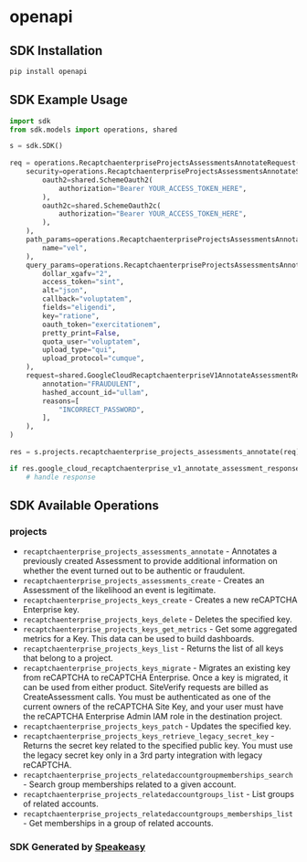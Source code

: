 # openapi

<!-- Start SDK Installation -->
## SDK Installation

```bash
pip install openapi
```
<!-- End SDK Installation -->

## SDK Example Usage
<!-- Start SDK Example Usage -->
```python
import sdk
from sdk.models import operations, shared

s = sdk.SDK()
    
req = operations.RecaptchaenterpriseProjectsAssessmentsAnnotateRequest(
    security=operations.RecaptchaenterpriseProjectsAssessmentsAnnotateSecurity(
        oauth2=shared.SchemeOauth2(
            authorization="Bearer YOUR_ACCESS_TOKEN_HERE",
        ),
        oauth2c=shared.SchemeOauth2c(
            authorization="Bearer YOUR_ACCESS_TOKEN_HERE",
        ),
    ),
    path_params=operations.RecaptchaenterpriseProjectsAssessmentsAnnotatePathParams(
        name="vel",
    ),
    query_params=operations.RecaptchaenterpriseProjectsAssessmentsAnnotateQueryParams(
        dollar_xgafv="2",
        access_token="sint",
        alt="json",
        callback="voluptatem",
        fields="eligendi",
        key="ratione",
        oauth_token="exercitationem",
        pretty_print=False,
        quota_user="voluptatem",
        upload_type="qui",
        upload_protocol="cumque",
    ),
    request=shared.GoogleCloudRecaptchaenterpriseV1AnnotateAssessmentRequest(
        annotation="FRAUDULENT",
        hashed_account_id="ullam",
        reasons=[
            "INCORRECT_PASSWORD",
        ],
    ),
)
    
res = s.projects.recaptchaenterprise_projects_assessments_annotate(req)

if res.google_cloud_recaptchaenterprise_v1_annotate_assessment_response is not None:
    # handle response
```
<!-- End SDK Example Usage -->

<!-- Start SDK Available Operations -->
## SDK Available Operations

### projects

* `recaptchaenterprise_projects_assessments_annotate` - Annotates a previously created Assessment to provide additional information on whether the event turned out to be authentic or fraudulent.
* `recaptchaenterprise_projects_assessments_create` - Creates an Assessment of the likelihood an event is legitimate.
* `recaptchaenterprise_projects_keys_create` - Creates a new reCAPTCHA Enterprise key.
* `recaptchaenterprise_projects_keys_delete` - Deletes the specified key.
* `recaptchaenterprise_projects_keys_get_metrics` - Get some aggregated metrics for a Key. This data can be used to build dashboards.
* `recaptchaenterprise_projects_keys_list` - Returns the list of all keys that belong to a project.
* `recaptchaenterprise_projects_keys_migrate` - Migrates an existing key from reCAPTCHA to reCAPTCHA Enterprise. Once a key is migrated, it can be used from either product. SiteVerify requests are billed as CreateAssessment calls. You must be authenticated as one of the current owners of the reCAPTCHA Site Key, and your user must have the reCAPTCHA Enterprise Admin IAM role in the destination project.
* `recaptchaenterprise_projects_keys_patch` - Updates the specified key.
* `recaptchaenterprise_projects_keys_retrieve_legacy_secret_key` - Returns the secret key related to the specified public key. You must use the legacy secret key only in a 3rd party integration with legacy reCAPTCHA.
* `recaptchaenterprise_projects_relatedaccountgroupmemberships_search` - Search group memberships related to a given account.
* `recaptchaenterprise_projects_relatedaccountgroups_list` - List groups of related accounts.
* `recaptchaenterprise_projects_relatedaccountgroups_memberships_list` - Get memberships in a group of related accounts.

<!-- End SDK Available Operations -->

### SDK Generated by [Speakeasy](https://docs.speakeasyapi.dev/docs/using-speakeasy/client-sdks)
